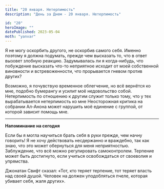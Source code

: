 ```yaml
---
title: "20 января. Нетерпимость"
description: "День за Днем - 20 января. Нетерпимость"

id: "20"
heroImage: ""
datePublished: 2023-05-04
moth: "yanvar"
---
```


Я не могу оскорбить другого, не оскорбив самого себя. Именно поэтому я должна
подумать, прежде чем высказать то, что в ответ вызовет злобную реакцию.
Задумывалась ли я когда-нибудь, что побуждение высказать что-то неприятное
исходит от моей собственной виновности и встревоженности, что прорывается
гневом против других?

Возможно, я почувствую временное облегчение, но всё вернётся ко мне, подобно
бумерангу и усилит моё недовольство собой. Нетерпимость по отношению к другим
служит только тому, что у тех вырабатывается нетерпимость ко мне Неосторожная
критика на собрании Ал-Анона может нарушить моё единение с группой, от которой
зависит помощь мне.

---

**Напоминание на сегодня**

Если бы я могла научиться брать себя в руки прежде, чем начну говорить! Я не
хочу действовать несдержанно и враждебно, так как знаю, что это может
обернуться для меня неприятностью. Заблуждение, что всё можно регулировать
самоконтролем. Терпение может быть достигнуто, если учиться освобождаться от
своеволия и упрямства.

Джонатан Свифт сказал: «Тот, кто теряет терпение, тот теряет власть над своей
душой. Человек на должен уподобляться пчеле, которая убивает себя, жаля
других».
